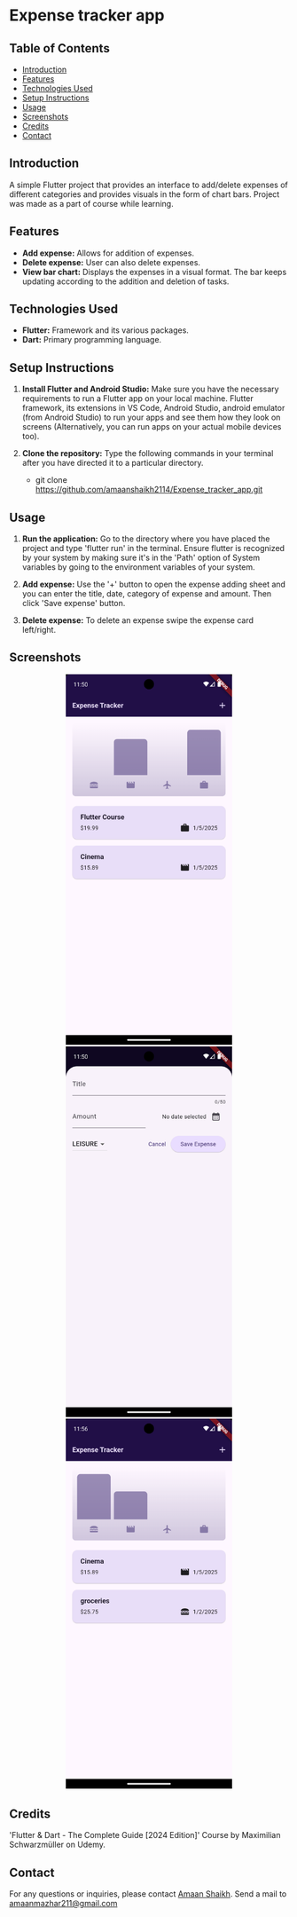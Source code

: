 # Expense tracker app

## Table of Contents
- [Introduction](#introduction)
- [Features](#features)
- [Technologies Used](#technologies-used)
- [Setup Instructions](#setup-instructions)
- [Usage](#usage)
- [Screenshots](#screenshots)
- [Credits](#credits)
- [Contact](#contact)

## Introduction
A simple Flutter project that provides an interface to add/delete expenses of different categories and provides visuals in the form of chart bars. Project was made as a part of course while learning.

## Features
- **Add expense:** Allows for addition of expenses.
- **Delete expense:** User can also delete expenses.
- **View bar chart:** Displays the expenses in a visual format. The bar keeps updating according to the addition and deletion of tasks.

## Technologies Used
- **Flutter:** Framework and its various packages.
- **Dart:** Primary programming language.

## Setup Instructions
1. **Install Flutter and Android Studio:**
    Make sure you have the necessary requirements to run a Flutter app on your local machine. Flutter framework, its extensions in VS Code, Android Studio, android emulator (from Android Studio) to run your apps and see them how they look on screens (Alternatively, you can run apps on your actual mobile devices too).

2. **Clone the repository:**
   Type the following commands in your terminal after you have directed it to a particular directory.
   
   - git clone https://github.com/amaanshaikh2114/Expense_tracker_app.git

    
## Usage
1. **Run the application:**
    Go to the directory where you have placed the project and type 'flutter run' in the terminal. Ensure flutter is recognized by your system by making sure it's in the 'Path' option of System variables by going to the environment variables of your system.
    
2. **Add expense:**
    Use the '+' button to open the expense adding sheet and you can enter the title, date, category of expense and amount. Then click 'Save expense' button.

3. **Delete expense:**
    To delete an expense swipe the expense card left/right.

## Screenshots
<p align="center">
  <img src="screenshots/home_page.png" alt="Home page" width="300"/>
  <img src="screenshots/add_expense_sheet.png" alt="Add new expense sheet" width="300"/>
  <img src="screenshots/expense_add_del.png" alt="Adding and deleting expenses" width="300"/>
</p>

## Credits
'Flutter & Dart - The Complete Guide [2024 Edition]' Course by Maximilian Schwarzmüller on Udemy.

## Contact
For any questions or inquiries, please contact [Amaan Shaikh](mailto:amaanmazhar211@gmail.com). Send a mail to amaanmazhar211@gmail.com





